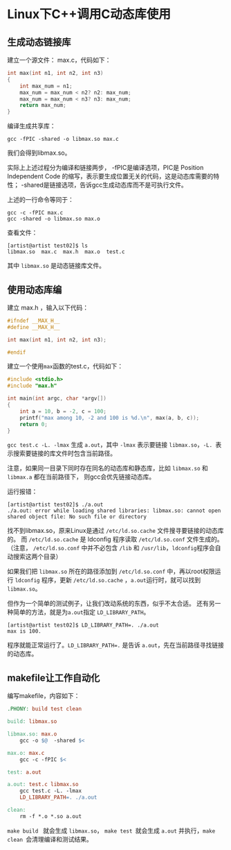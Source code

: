 # Linux下C++调用C动态库使用



## 生成动态链接库

建立一个源文件： max.c，代码如下：

```c
int max(int n1, int n2, int n3)
{
    int max_num = n1;
    max_num = max_num < n2? n2: max_num;
    max_num = max_num < n3? n3: max_num;
    return max_num;
}
```

编译生成共享库：

```shell
gcc -fPIC -shared -o libmax.so max.c
```

我们会得到libmax.so。

实际上上述过程分为编译和链接两步， -fPIC是编译选项，PIC是 Position Independent Code 的缩写，表示要生成位置无关的代码，这是动态库需要的特性； -shared是链接选项，告诉gcc生成动态库而不是可执行文件。

上述的一行命令等同于：

```shell
gcc -c -fPIC max.c
gcc -shared -o libmax.so max.o
```

查看文件：

```
[artist@artist test02]$ ls
libmax.so  max.c  max.h  max.o  test.c
```

其中 `libmax.so` 是动态链接库文件。



## 使用动态库编

建立 max.h ，输入以下代码：

```c
#ifndef __MAX_H__
#define __MAX_H__

int max(int n1, int n2, int n3);

#endif
```

建立一个使用`max`函数的test.c，代码如下：

```c
#include <stdio.h>
#include "max.h"

int main(int argc, char *argv[])
{
    int a = 10, b = -2, c = 100;
    printf("max among 10, -2 and 100 is %d.\n", max(a, b, c));
    return 0;
}
```

`gcc test.c -L. -lmax` 生成 `a.out`，其中 `-lmax` 表示要链接 `libmax.so`，`-L. `表示搜索要链接的库文件时包含当前路径。

注意，如果同一目录下同时存在同名的动态库和静态库，比如 `libmax.so` 和 `libmax.a` 都在当前路径下，
则gcc会优先链接动态库。

运行报错：

```
[artist@artist test02]$ ./a.out 
./a.out: error while loading shared libraries: libmax.so: cannot open shared object file: No such file or directory
```

找不到libmax.so，原来Linux是通过 `/etc/ld.so.cache` 文件搜寻要链接的动态库的。
而 `/etc/ld.so.cache` 是 ldconfig 程序读取 `/etc/ld.so.conf` 文件生成的。
（注意， `/etc/ld.so.conf` 中并不必包含 `/lib` 和 `/usr/lib`，`ldconfig`程序会自动搜索这两个目录）

如果我们把 `libmax.so` 所在的路径添加到 `/etc/ld.so.conf` 中，再以root权限运行 `ldconfig` 程序，更新 `/etc/ld.so.cache` ，`a.out`运行时，就可以找到 `libmax.so`。

但作为一个简单的测试例子，让我们改动系统的东西，似乎不太合适。
还有另一种简单的方法，就是为`a.out`指定 `LD_LIBRARY_PATH`。

```shell
[artist@artist test02]$ LD_LIBRARY_PATH=. ./a.out
max is 100.
```

程序就能正常运行了。`LD_LIBRARY_PATH=.` 是告诉 `a.out`，先在当前路径寻找链接的动态库。



## makefile让工作自动化

编写makefile，内容如下：

```makefile
.PHONY: build test clean

build: libmax.so

libmax.so: max.o
    gcc -o $@  -shared $<

max.o: max.c
    gcc -c -fPIC $<

test: a.out

a.out: test.c libmax.so
    gcc test.c -L. -lmax
    LD_LIBRARY_PATH=. ./a.out

clean:
    rm -f *.o *.so a.out
```

`make build ` 就会生成 `libmax.so`， `make test `就会生成 `a.out` 并执行，`make clean `会清理编译和测试结果。

